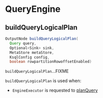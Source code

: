# QueryEngine

## <span id="buildQueryLogicalPlan"> buildQueryLogicalPlan

```java
OutputNode buildQueryLogicalPlan(
  Query query,
  Optional<Sink> sink,
  MetaStore metaStore,
  KsqlConfig config,
  boolean rowpartitionRowoffsetEnabled)
```

`buildQueryLogicalPlan`...FIXME

`buildQueryLogicalPlan` is used when:

* `EngineExecutor` is requested to [planQuery](EngineExecutor.md#planQuery)
